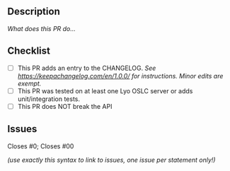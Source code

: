 ## Description

_What does this PR do..._

## Checklist

- [ ] This PR adds an entry to the CHANGELOG. _See https://keepachangelog.com/en/1.0.0/ for instructions. Minor edits are exempt._
- [ ] This PR was tested on at least one Lyo OSLC server or adds unit/integration tests.
- [ ] This PR does NOT break the API

## Issues

Closes #0; Closes #00

_(use exactly this syntax to link to issues, one issue per statement only!)_

